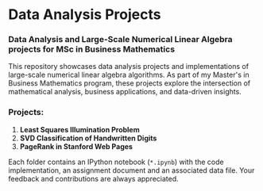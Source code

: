 # Data Analysis Projects
### Data Analysis and Large-Scale Numerical Linear Algebra projects for MSc in Business Mathematics

This repository showcases data analysis projects and implementations of large-scale numerical linear algebra algorithms. As part of my Master's in Business Mathematics program, these projects explore the intersection of mathematical analysis, business applications, and data-driven insights.

### Projects:

1. **Least Squares Illumination Problem**
2. **SVD Classification of Handwritten Digits**
3. **PageRank in Stanford Web Pages**

Each folder contains an IPython notebook (`*.ipynb`) with the code implementation, an assignment document and an associated data file.
Your feedback and contributions are always appreciated.


